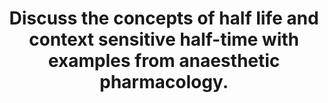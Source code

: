 ---
title: "Discuss the concepts of half life and context sensitive half-time with examples from anaesthetic pharmacology."
entityType: SAQ
exam: PEX
college: ANZCA
year: 2015
sitting: B
question: 4
passRate: 58
EC_expectedDomains:
- "A pass mark in this question could be achieved by giving an accurate definition of both half life and context sensitive half time followed by some discussion of the concepts."
- "When discussing context sensitive half time (CSHT), it was expected that the candidates would discuss a multi-compartmental model to help explain CSHT."
EC_extraCredit:
- "With respect to half life, marks were gained for discussing it as an exponential process which is related directly to volume of distribution and inversely to clearance (t1./2 = 0.693 Vd/CL) and that it is best used when describing a single compartmental model."
- "Those who talked about half life in a multi-compartmental model, gained points for accurately describing both distribution and elimination half lives, each with its own exponential curve."
- "Discussion of the clinical utility of half life, in determining: time to steady state with intermittent dosing and; dosing interval, was also awarded points."
- "Marks were given for discussing how the features of a drug’s pharmacokinetic profile e.g. volume of distribution, lipid solubility & clearance, would affect context sensitive half time."
- "A well drawn graph used to support the discussion was often useful, but merely reproducing a graph with no explanation scored minimal points."
- "Extra marks were given to those candidates who used CSHT to discuss which drugs are appropriate, or not, for infusions (both short and long) and how they are used in TCI modeling."
- "Stating that both half life and CSHT did not necessarily correlate with the drugs duration of effect was rewarded."
EC_errorsCommon:
- "Listing the half lives of drugs attracted no marks unless it was framed in a clinical context (e.g short distribution half life of propofol determines offset of effect after a bolus, rather than the longer elimination half life)."
- "Common sources of error were poor definitions, especially for CSHT."
- "A number of candidates provided no discussion of half life."
- "There was significant confusion between half life and time constant."
- "Many candidates listed a number of context sensitive half times for various drugs without discussing why the numbers occurred and this attracted minimal marks."
- "Whilst a large number of candidates mentioned that fentanyl has a long context sensitive half time following a prolonged infusion, due to it sequestration in fat stores, very few people discussed the case for short infusions of fentanyl where the CSHT is relatively short due to distribution from the plasma in to fat."
---